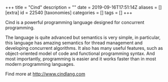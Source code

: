 +++
title = "Cind"
description = ""
date = 2019-09-16T17:51:14Z
aliases = []
[extra]
id = 22540
[taxonomies]
categories = []
tags = []
+++


Cind is a powerful programming language designed for concurrent programming.

The language is quite advanced but semantics is very simple,
in particular, this language has amazing semantics for thread management and developing concurrent algorithms.
It also has many useful features, such as object-oriented model of code and functional programming syntax.
And most importantly, programming is easier and it works faster than in most modern programming languages.

Find more at http://www.cindlang.com
